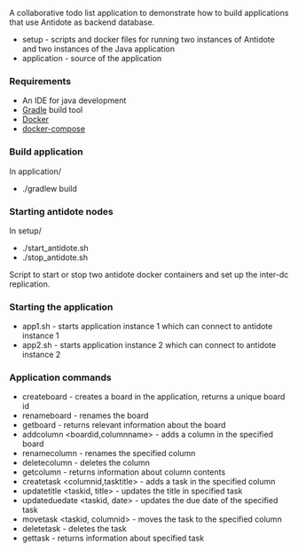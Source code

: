 
A collaborative todo list application to demonstrate how to build applications that use Antidote as backend database.

* setup - scripts and docker files for running two instances of Antidote and two instances of the Java application
* application - source of the application

### Requirements
* An IDE for java development
* [Gradle](https://gradle.org/) build tool
* [Docker](https://docs.docker.com/engine/installation/)
* [docker-compose](https://docs.docker.com/compose/install/)


### Build application
In application/
* ./gradlew build

### Starting antidote nodes
In setup/
* ./start_antidote.sh
* ./stop_antidote.sh

Script to start or stop two antidote docker containers and set up the inter-dc replication.

### Starting the application
* app1.sh - starts application instance 1 which can connect to antidote instance 1
* app2.sh - starts application instance 2 which can connect to antidote instance 2

### Application commands
* createboard <boardname> - creates a board in the application, returns a unique board id
* renameboard <boardid> - renames the board
* getboard <boardid> - returns relevant information about the board
* addcolumn <boardid,columnname> - adds a column in the specified board
* renamecolumn <columnid> - renames the specified column
* deletecolumn <columnid> - deletes the column
* getcolumn <columnid> - returns information about column contents
* createtask <columnid,tasktitle> - adds a task in the specified column
* updatetitle <taskid, title> - updates the title in specified task
* updateduedate <taskid, date> - updates the due date of the specified task
* movetask <taskid, columnid> - moves the task to the specified column
* deletetask <taskid> - deletes the task
* gettask <taskid> - returns information about specified task
